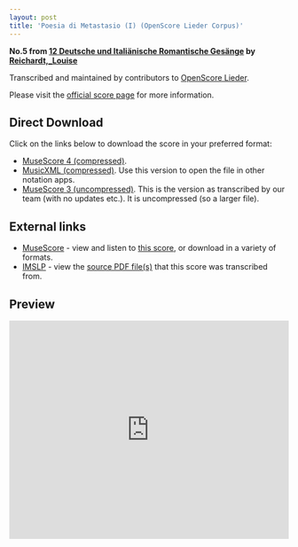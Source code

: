 ```yaml
---
layout: post
title: 'Poesia di Metastasio (I) (OpenScore Lieder Corpus)'
---
```


__No.5 from [12 Deutsche und Italiänische Romantische Gesänge](https://fourscoreandmore.org/openscore/lieder/Reichardt%2C_Louise/12_Deutsche_und_Itali%C3%A4nische_Romantische_Ges%C3%A4nge/) by [Reichardt,_Louise](https://fourscoreandmore.org/openscore/lieder/Reichardt%2C_Louise)__

Transcribed and maintained by contributors to [OpenScore Lieder].

Please visit the [official score page] for more information.

[official score page]: https://musescore.com/openscore-lieder-corpus/scores/5100080
[OpenScore Lieder]: https://musescore.com/openscore-lieder-corpus

## Direct Download

Click on the links below to download the score in your preferred format:
- [MuseScore 4 (compressed)](https://fourscoreandmore.org/openscore/lieder/Reichardt%2C_Louise/12_Deutsche_und_Itali%C3%A4nische_Romantische_Ges%C3%A4nge/05_Poesia_di_Metastasio_%28I%29.mscz).
- [MusicXML (compressed)](https://fourscoreandmore.org/openscore/lieder/Reichardt%2C_Louise/12_Deutsche_und_Itali%C3%A4nische_Romantische_Ges%C3%A4nge/05_Poesia_di_Metastasio_%28I%29.mxl). Use this version to open the file in other notation apps.
- [MuseScore 3 (uncompressed)](https://raw.githubusercontent.com/OpenScore/Lieder/refs/heads/main/scores/Reichardt%2C_Louise/12_Deutsche_und_Itali%C3%A4nische_Romantische_Ges%C3%A4nge/05_Poesia_di_Metastasio_%28I%29/lc5100080.mscx). This is the version as transcribed by our team (with no updates etc.). It is uncompressed (so a larger file).

## External links

- [MuseScore] - view and listen to [this score][MuseScore], or download in a variety of formats.
- [IMSLP] - view the [source PDF file(s)][IMSLP] that this score was transcribed from.

[MuseScore]: https://musescore.com/score/5100080
[IMSLP]: https://imslp.org/wiki/Special:ReverseLookup/511856

## Preview

<iframe width="100%" height="394" src="https://musescore.com/openscore-lieder-corpus/scores/5100080/embed" frameborder="0" allowfullscreen allow="autoplay; fullscreen"></iframe>

